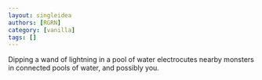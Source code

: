 ```yaml
---
layout: singleidea
authors: [RGRN]
category: [vanilla]
tags: []
---
```

Dipping a wand of lightning in a pool of water electrocutes nearby monsters in connected pools of water, and possibly you.
